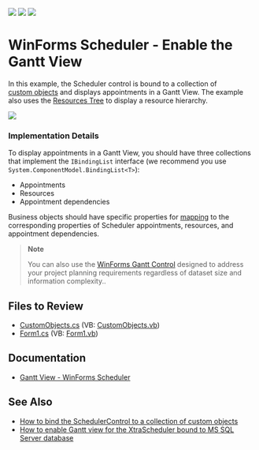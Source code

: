 <!-- default badges list -->
![](https://img.shields.io/endpoint?url=https://codecentral.devexpress.com/api/v1/VersionRange/128634788/14.2.7%2B)
[![](https://img.shields.io/badge/Open_in_DevExpress_Support_Center-FF7200?style=flat-square&logo=DevExpress&logoColor=white)](https://supportcenter.devexpress.com/ticket/details/T185539)
[![](https://img.shields.io/badge/📖_How_to_use_DevExpress_Examples-e9f6fc?style=flat-square)](https://docs.devexpress.com/GeneralInformation/403183)
<!-- default badges end -->

# WinForms Scheduler - Enable the Gantt View

In this example, the Scheduler control is bound to a collection of [custom objects](https://docs.devexpress.com/WindowsForms/9606/controls-and-libraries/scheduler/data-binding/data-sources/business-objects) and displays appointments in a Gantt View. The example also uses the [Resources Tree](https://docs.devexpress.com/WindowsForms/10685/controls-and-libraries/scheduler/visual-elements/resources-tree) to display a resource hierarchy.

![](https://raw.githubusercontent.com/DevExpress-Examples/how-to-enable-gantt-view-for-the-schedulercontrol-bound-to-collection-of-business-objects-t185539/14.2.7%2B/media/winforms-ascheduler-gantt-view.png)

### Implementation Details

To display appointments in a Gantt View, you should have three collections that implement the `IBindingList` interface (we recommend you use `System.ComponentModel.BindingList<T>`):

* Appointments
* Resources
* Appointment dependencies

Business objects should have specific properties for [mapping](https://docs.devexpress.com/WindowsForms/15468/controls-and-libraries/scheduler/data-binding/mappings) to the corresponding properties of Scheduler appointments, resources, and appointment dependencies.


> **Note**
>
> You can also use the [WinForms Gantt Control](https://docs.devexpress.com/WindowsForms/401173/controls-and-libraries/gantt-control/gantt-control) designed to address your project planning requirements regardless of dataset size and information complexity..


## Files to Review

* [CustomObjects.cs](./CS/dxT183299/CustomObjects.cs) (VB: [CustomObjects.vb](./VB/dxT183299/CustomObjects.vb))
* [Form1.cs](./CS/dxT183299/Form1.cs) (VB: [Form1.vb](./VB/dxT183299/Form1.vb))


## Documentation

* [Gantt View - WinForms Scheduler](https://docs.devexpress.com/WindowsForms/10698/controls-and-libraries/scheduler/views/gantt-view)


## See Also

* [How to bind the SchedulerControl to a collection of custom objects](https://supportcenter.devexpress.com/ticket/details/e750/winforms-scheduler-bind-to-a-collection-of-custom-appointments)
* [How to enable Gantt view for the XtraScheduler bound to MS SQL Server database](https://supportcenter.devexpress.com/ticket/details/e3574/winforms-scheduler-create-gantt-chart-bound-to-ms-sql-server-database)
